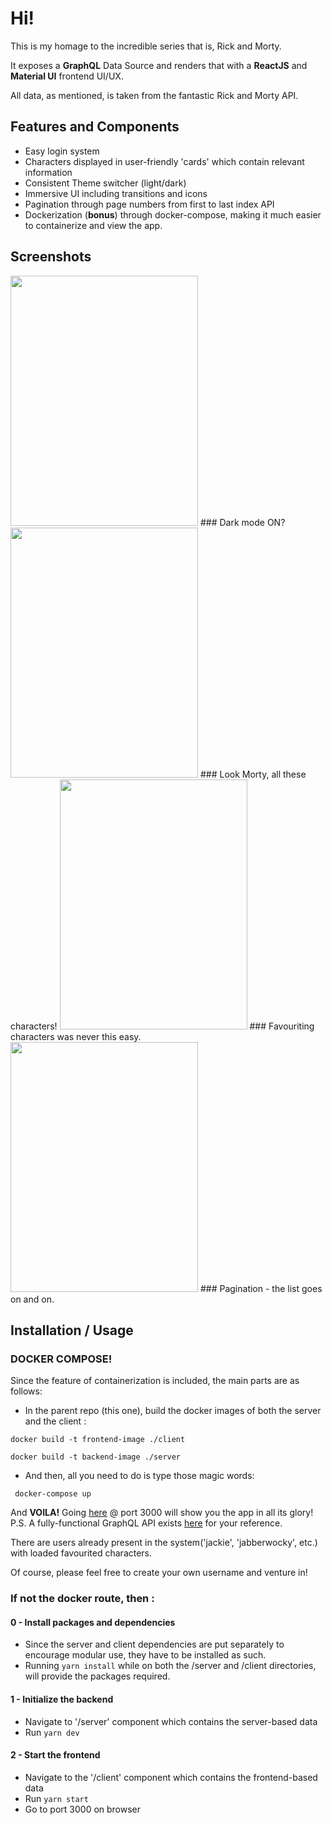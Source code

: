 # Hi!
This is my homage to the incredible series that is, Rick and Morty.

It exposes a **GraphQL** Data Source and renders that with a **ReactJS** and **Material UI** frontend UI/UX.

All data, as mentioned, is taken from the fantastic Rick and Morty API.

## Features and Components

- Easy login system
- Characters displayed in user-friendly 'cards' which contain relevant information
- Consistent Theme switcher (light/dark)
- Immersive UI including transitions and icons
- Pagination through page numbers from first to last index API
- Dockerization (**bonus**) through docker-compose, making it much easier to containerize and view the app.

## Screenshots

<img src="https://user-images.githubusercontent.com/22137960/149924958-02fca18b-790a-487a-a92f-af49912b3b24.png" width="300" height="400">
### Dark mode ON?

<img src="https://user-images.githubusercontent.com/22137960/149924967-e5aa97c8-184e-4dfc-81c8-0510cb1d030d.png" width="300" height="400">
### Look Morty, all these characters!

<img src="https://user-images.githubusercontent.com/22137960/149924982-8d35dc14-6cc2-449e-a46d-8fd9222440cb.png" width="300" height="400">
### Favouriting characters was never this easy.

<img src="https://user-images.githubusercontent.com/22137960/149924987-0616e98a-d7d1-4ad4-a39c-b12ef9debb39.png" width="300" height="400">
### Pagination - the list goes on and on.


## Installation / Usage

### DOCKER COMPOSE!

Since the feature of containerization is included, the main parts are as follows: 

- In the parent repo (this one), build the docker images of both the server and the client : 

`docker build -t frontend-image ./client`

`docker build -t backend-image ./server`

- And then, all you need to do is type those magic words:

` docker-compose up`

And **VOILA!** Going [here](http://localhost:3000/) @ port 3000 will show you the app in all its glory!
P.S. A fully-functional GraphQL API exists [here](http://localhost:4000) for your reference.

There are users already present in the system('jackie', 'jabberwocky', etc.) with loaded favourited characters.

Of course, please feel free to create your own username and venture in!



### If not the docker route, then : 



#### 0 - Install packages and dependencies

- Since the server and client dependencies are put separately to encourage modular use, they have to be installed as such.
- Running ` yarn install ` while on both the /server and /client directories, will provide the packages required.
#### 1 - Initialize the backend

- Navigate to '/server' component which contains the server-based data
- Run ` yarn dev `

#### 2 - Start the frontend

- Navigate to the '/client' component which contains the frontend-based data
- Run ` yarn start `
- Go to port 3000 on browser

